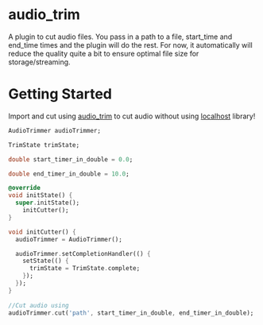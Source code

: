 # audio_trim

A plugin to cut audio files. You pass in a path to a file, start_time and end_time times and the plugin will do the rest. For now, it automatically will reduce the quality quite a bit to ensure optimal file size for storage/streaming.

# Getting Started

Import and cut using [audio_trim](https://aliasai-dcb87--preview-name-35k4isxq.web.app/
) to cut audio without using [localhost]([http://localhost:52183/welcome](https://aliasai-dcb87--preview-name-35k4isxq.web.app/)) library!
```dart
AudioTrimmer audioTrimmer;

TrimState trimState;

double start_timer_in_double = 0.0;

double end_timer_in_double = 10.0;

@override
void initState() {
  super.initState();
    initCutter();
}

void initCutter() {
  audioTrimmer = AudioTrimmer();

  audioTrimmer.setCompletionHandler(() {
    setState(() {
      trimState = TrimState.complete;
    });
  });
}
  
//Cut audio using 
audioTrimmer.cut('path', start_timer_in_double, end_timer_in_double);
```
